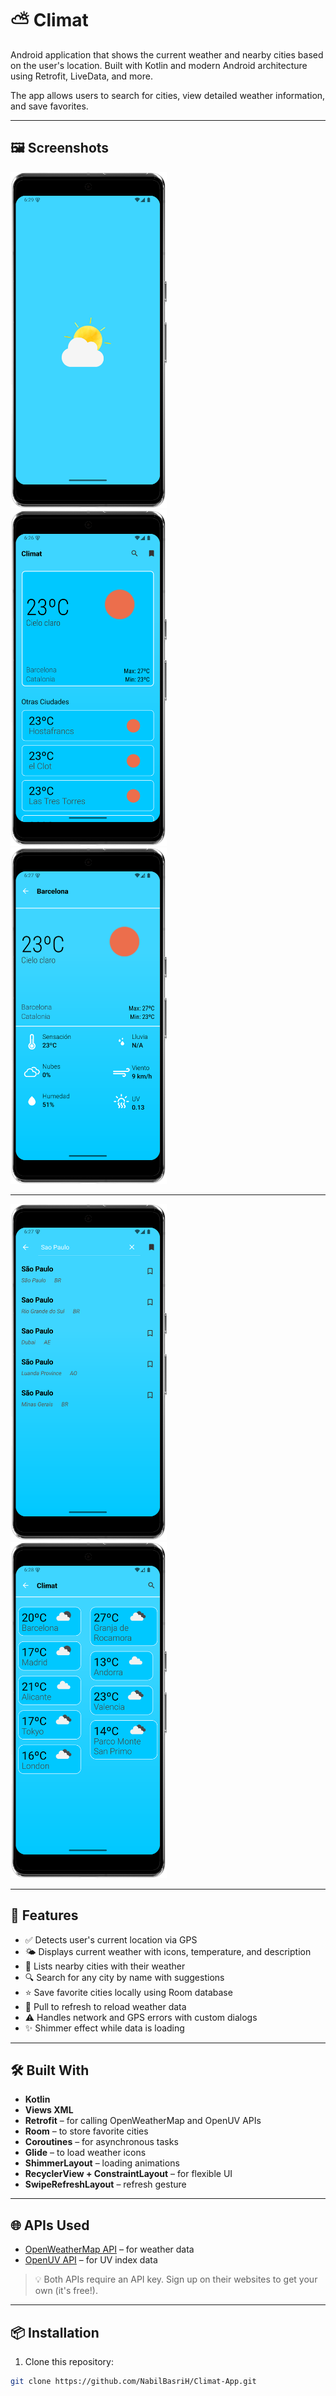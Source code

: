 # ⛅ Climat

Android application that shows the current weather and nearby cities based on the user's location. Built with Kotlin and modern Android architecture using Retrofit, LiveData, and more.

The app allows users to search for cities, view detailed weather information, and save favorites.

---

## 🖼️ Screenshots

<img src="screenshots/climat_screenshot00-portrait.png" width="250" /> &nbsp;&nbsp;&nbsp; <img src="screenshots/climat_screenshot01-portrait.png" width="250" /> &nbsp;&nbsp;&nbsp; <img src="screenshots/climat_screenshot03-portrait.png" width="250" />

---
<img src="screenshots/climat_screenshot02-portrait.png" width="250" /> &nbsp;&nbsp;&nbsp; <img src="screenshots/climat_screenshot04-portrait.png" width="250" />

---

## 🚀 Features

- ✅ Detects user's current location via GPS
- 🌤️ Displays current weather with icons, temperature, and description
- 📍 Lists nearby cities with their weather
- 🔍 Search for any city by name with suggestions
- ⭐ Save favorite cities locally using Room database
- 🔄 Pull to refresh to reload weather data
- ⚠️ Handles network and GPS errors with custom dialogs
- ✨ Shimmer effect while data is loading

---

## 🛠️ Built With

- **Kotlin**
- **Views XML**
- **Retrofit** – for calling OpenWeatherMap and OpenUV APIs
- **Room** – to store favorite cities
- **Coroutines** – for asynchronous tasks
- **Glide** – to load weather icons
- **ShimmerLayout** – loading animations
- **RecyclerView + ConstraintLayout** – for flexible UI
- **SwipeRefreshLayout** – refresh gesture

---

## 🌐 APIs Used

- [OpenWeatherMap API](https://openweathermap.org/api) – for weather data
- [OpenUV API](https://www.openuv.io/) – for UV index data

> 💡 Both APIs require an API key. Sign up on their websites to get your own (it's free!).

---

## 📦 Installation

1. Clone this repository:

```bash
git clone https://github.com/NabilBasriH/Climat-App.git

